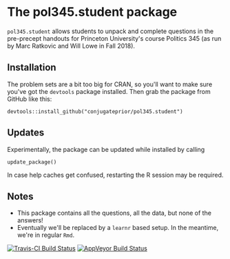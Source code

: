 # The pol345.student package

`pol345.student` allows students to unpack and complete questions
in the pre-precept handouts for Princeton University's course 
Politics 345 (as run by Marc Ratkovic and Will Lowe in Fall 2018).

## Installation

The problem sets are a bit too big for CRAN, so you'll want to
make sure you've got the `devtools` package installed.  Then grab
the package from GitHub like this:

    devtools::install_github("conjugateprior/pol345.student")

## Updates

Experimentally, the package can be updated while installed by calling 

    update_package()
    
In case help caches get confused, restarting the R session may be required.

## Notes

* This package contains all the questions, all the data, but none of the
  answers!
* Eventually we'll be replaced by a `learnr` based setup.  In the meantime,
  we're in regular `Rmd`.

[![Travis-CI Build Status](https://travis-ci.org/conjugateprior/pol345.student.svg?branch=master)](https://travis-ci.org/conjugateprior/pol345.student) [![AppVeyor Build Status](https://ci.appveyor.com/api/projects/status/github/conjugateprior/pol345.student?branch=master&svg=true)](https://ci.appveyor.com/project/conjugateprior/pol345.student)
